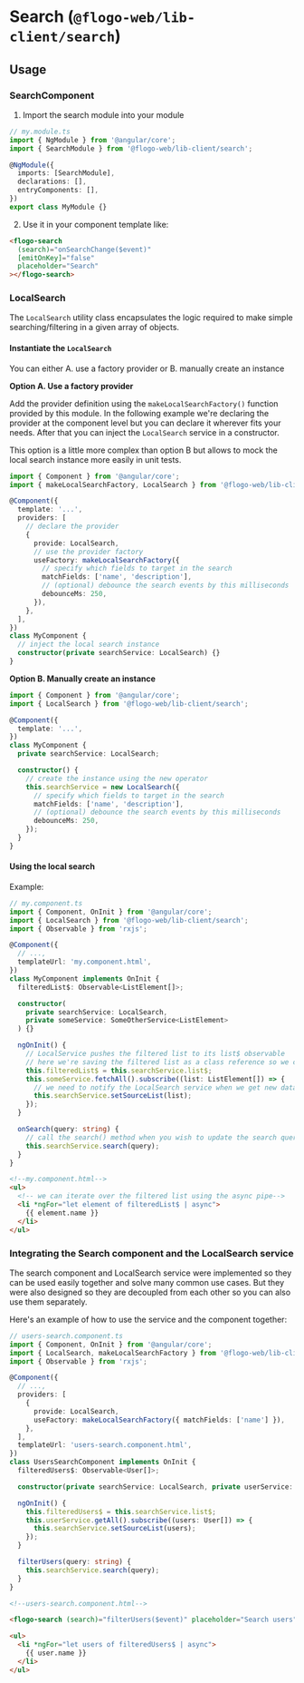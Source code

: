 # Search (`@flogo-web/lib-client/search`)

## Usage

### SearchComponent

1. Import the search module into your module

```typescript
// my.module.ts
import { NgModule } from '@angular/core';
import { SearchModule } from '@flogo-web/lib-client/search';

@NgModule({
  imports: [SearchModule],
  declarations: [],
  entryComponents: [],
})
export class MyModule {}
```

2. Use it in your component template like:

```html
<flogo-search
  (search)="onSearchChange($event)"
  [emitOnKey]="false"
  placeholder="Search"
></flogo-search>
```

### LocalSearch

The `LocalSearch` utility class encapsulates the logic required to make simple searching/filtering
in a given array of objects.

#### Instantiate the `LocalSearch`

You can either A. use a factory provider or B. manually create an instance

**Option A. Use a factory provider**

Add the provider definition using the `makeLocalSearchFactory()` function provided by this module. In the following example
we're declaring the provider at the component level but you can declare it wherever fits your needs.
After that you can inject the `LocalSearch` service in a constructor.

This option is a little more complex than option B but allows to mock the local search instance more easily in unit tests.

```typescript
import { Component } from '@angular/core';
import { makeLocalSearchFactory, LocalSearch } from '@flogo-web/lib-client/search';

@Component({
  template: '...',
  providers: [
    // declare the provider
    {
      provide: LocalSearch,
      // use the provider factory
      useFactory: makeLocalSearchFactory({
        // specify which fields to target in the search
        matchFields: ['name', 'description'],
        // (optional) debounce the search events by this milliseconds
        debounceMs: 250,
      }),
    },
  ],
})
class MyComponent {
  // inject the local search instance
  constructor(private searchService: LocalSearch) {}
}
```

**Option B. Manually create an instance**

```typescript
import { Component } from '@angular/core';
import { LocalSearch } from '@flogo-web/lib-client/search';

@Component({
  template: '...',
})
class MyComponent {
  private searchService: LocalSearch;

  constructor() {
    // create the instance using the new operator
    this.searchService = new LocalSearch({
      // specify which fields to target in the search
      matchFields: ['name', 'description'],
      // (optional) debounce the search events by this milliseconds
      debounceMs: 250,
    });
  }
}
```

#### Using the local search

Example:

```typescript
// my.component.ts
import { Component, OnInit } from '@angular/core';
import { LocalSearch } from '@flogo-web/lib-client/search';
import { Observable } from 'rxjs';

@Component({
  // ...,
  templateUrl: 'my.component.html',
})
class MyComponent implements OnInit {
  filteredList$: Observable<ListElement[]>;

  constructor(
    private searchService: LocalSearch,
    private someService: SomeOtherService<ListElement>
  ) {}

  ngOnInit() {
    // LocalService pushes the filtered list to its list$ observable
    // here we're saving the filtered list as a class reference so we can use it in the template
    this.filteredList$ = this.searchService.list$;
    this.someService.fetchAll().subscribe((list: ListElement[]) => {
      // we need to notify the LocalSearch service when we get new data
      this.searchService.setSourceList(list);
    });
  }

  onSearch(query: string) {
    // call the search() method when you wish to update the search query
    this.searchService.search(query);
  }
}
```

```html
<!--my.component.html-->
<ul>
  <!-- we can iterate over the filtered list using the async pipe-->
  <li *ngFor="let element of filteredList$ | async">
    {{ element.name }}
  </li>
</ul>
```

### Integrating the Search component and the LocalSearch service

The search component and LocalSearch service were implemented so they can be used easily together and solve many common
use cases. But they were also designed so they are decoupled from each other so you can also use them separately.

Here's an example of how to use the service and the component together:

```typescript
// users-search.component.ts
import { Component, OnInit } from '@angular/core';
import { LocalSearch, makeLocalSearchFactory } from '@flogo-web/lib-client/search';
import { Observable } from 'rxjs';

@Component({
  // ...,
  providers: [
    {
      provide: LocalSearch,
      useFactory: makeLocalSearchFactory({ matchFields: ['name'] }),
    },
  ],
  templateUrl: 'users-search.component.html',
})
class UsersSearchComponent implements OnInit {
  filteredUsers$: Observable<User[]>;

  constructor(private searchService: LocalSearch, private userService: UserService) {}

  ngOnInit() {
    this.filteredUsers$ = this.searchService.list$;
    this.userService.getAll().subscribe((users: User[]) => {
      this.searchService.setSourceList(users);
    });
  }

  filterUsers(query: string) {
    this.searchService.search(query);
  }
}
```

```html
<!--users-search.component.html-->

<flogo-search (search)="filterUsers($event)" placeholder="Search users"></flogo-search>

<ul>
  <li *ngFor="let users of filteredUsers$ | async">
    {{ user.name }}
  </li>
</ul>
```

